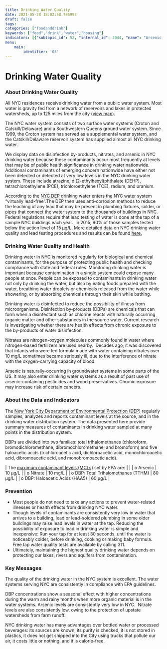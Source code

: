 ```yaml
---
title: Drinking Water Quality
date: 2021-05-28 18:02:58.785993
draft: false
tags: 
categories: ["foodanddrink"]
keywords: ["food","drink","water","housing"]
indicators: [{"subtopic_id": 52, "internal_id": 2044, "name": "Arsenic in Drinking Water", "URL": "https://a816-dohbesp.nyc.gov/IndicatorPublic/VisualizationData.aspx?id=2044,719b87,52,Summarize"}, {"subtopic_id": 52, "internal_id": 2043, "name": "Disinfection By-Product in Drinking Water (HAA5)", "URL": "https://a816-dohbesp.nyc.gov/IndicatorPublic/VisualizationData.aspx?id=2043,719b87,52,Summarize"}, {"subtopic_id": 52, "internal_id": 2207, "name": "Disinfection By-Product in Drinking Water (TTHM)", "URL": "https://a816-dohbesp.nyc.gov/IndicatorPublic/VisualizationData.aspx?id=2207,719b87,52,Summarize"}, {"subtopic_id": 52, "internal_id": 2041, "name": "Nitrate in Drinking Water", "URL": "https://a816-dohbesp.nyc.gov/IndicatorPublic/VisualizationData.aspx?id=2041,719b87,52,Summarize"}]
menu:
    main:
        identifier: '03'
---
```

# Drinking Water Quality
### About Drinking Water Quality


All NYC residences receive drinking water from a public water system. Most water is gravity fed from a network of reservoirs and lakes in protected watersheds, up to 125 miles from the city ([view map](http://www.nyc.gov/html/dep/html/drinking_water/wsmaps_wide.shtml)).


The NYC water system consists of two surface water systems (Croton and Catskill/Delaware) and a Southwestern Queens ground water system. Since 1999, the Croton system has served as a supplemental water system, and the Catskill/Delaware reservoir system has supplied almost all NYC drinking water.


We display data on disinfection by-products, nitrates, and arsenic in NYC drinking water because these contaminants occur most frequently at levels that may be of public health significance in drinking water nationwide. Additional contaminants of emerging concern nationwide have either not been detected or detected at very low levels in the NYC drinking water system. These include atrazine, di(2-ethylhexyl)phthalate (DEHP), tetrachloroethylene (PCE), trichloroethylene (TCE), radium, and uranium.


According to the [NYC DEP](http://www.nyc.gov/html/dep/html/drinking_water/lead_index.shtml) drinking water enters the NYC water system “virtually lead-free”.The DEP then uses anti-corrosion methods to reduce the leaching of any lead that may be present in plumbing fixtures, solder, or pipes that connect the water system to the thousands of buildings in NYC. Federal regulations require that lead testing of water is done at the tap of a sample NYC buildings each year.  In 2015, 90% of those samples tested below the action level of 15 μg/L. More detailed data on NYC drinking water quality and lead testing procedures and results can be found [here.](http://www.nyc.gov/html/dep/html/drinking_water/wsstate.shtml)


### Drinking Water Quality and Health


Drinking water in NYC is monitored regularly for biological and chemical contaminants, for the purpose of protecting public health and checking compliance with state and federal rules. Monitoring drinking water is important because contamination in a single system could expose many people at once. People can be exposed to contaminants in drinking water not only by drinking the water, but also by eating foods prepared with the water, breathing water droplets or chemicals released from the water while showering, or by absorbing chemicals through their skin while bathing.  
  
Drinking water is disinfected to reduce the possibility of illness from microorganisms. Disinfection by-products (DBPs) are chemicals that can form when a disinfectant such as chlorine reacts with naturally occurring organic matter and other substances in the source water. Current research is investigating whether there are health effects from chronic exposure to the by-products of water disinfection.  
  
Nitrates are nitrogen-oxygen molecules commonly found in water where nitrogen-based fertilizers are used nearby.  Decades ago, it was discovered that infants who were fed formula made with water containing nitrates over 10 mg/L sometimes became seriously ill, due to the interference of nitrate with the oxygen-carrying capacity of blood.  
  
Arsenic is naturally-occurring in groundwater systems in some parts of the US. It may also enter drinking water systems as a result of past use of arsenic-containing pesticides and wood preservatives. Chronic exposure may increase risk of certain cancers.   
  



### About the Data and Indicators


The [New York City Department of Environmental Protection (DEP)](http://www.nyc.gov/html/dep/html/home/home.shtml) regularly samples, analyzes and reports contaminant levels at the source, and in the drinking water distribution system. The data presented here provide summary measures of contaminants in drinking water sampled at many points in the distribution system.   
  
DBPs are divided into two families: total trihalomethanes (chloroform, bromodichloromethane, dibromochloromethane, and bromoform) and five haloacetic acids (trichloroacetic acid, dichloroacetic acid, monochloroacetic acid, dibromoacetic acid, and monobromoacetic acid).    
  





| The [maximum contaminant levels (MCLs)](http://a816-dohbesp.nyc.gov/IndicatorPublic/Glossary.aspx#MCL) set by EPA are: |  |
| o Arsenic | 10 µg/L |
| o Nitrate | 10 mg/L |
| o DBP: Total Trihalomethanes (TTHM) | 80 µg/L |
| o DBP: Haloacetic Acids (HAA5) | 60 µg/L |


### Prevention


* Most people do not need to take any actions to prevent water-related illnesses or health effects from drinking NYC water.
* Though levels of contaminants are consistently very low in water that arrives to a building, lead or lead-soldered plumbing in some older buildings may raise lead levels in water at the tap. Reducing the possibility of exposure to lead in drinking water is simple and inexpensive: Run your tap for at least 30 seconds, until the water is noticeably colder, before drinking, cooking or making baby formula. Free tap water quality tests are available by calling 311.
* Ultimately, maintaining the highest quality drinking water depends on protecting our lakes, rivers and aquifers from contamination.


### Key Messages


The quality of the drinking water in the NYC system is excellent. The water systems serving NYC are consistently in compliance with EPA guidelines.   
  
DBP concentrations show a seasonal effect with higher concentrations during the warm and rainy months when more organic material is in the water systems. Arsenic levels are consistently very low in NYC.  Nitrate levels are also consistently low, owing to the protection of upstate watersheds from farm runoff.    
  
NYC drinking water has many advantages over bottled water or processed beverages: its sources are known, its purity is checked, it is not stored in plastics, it does not get shipped into the City using trucks that pollute our air, it costs little or nothing, and it is calorie-free.


